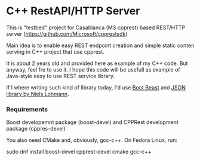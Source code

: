 # C++ RestAPI/HTTP Server

This is "testbed" project for Casablanca (MS cpprest)
based REST/HTTP  server (https://github.com/Microsoft/cpprestsdk)

Main idea is to enable easy REST endpoint creation and simple static conten
serving in C++ project that use cpprest.

It is about 2 years old and provided here as example of my C++ code. But anyway, feel fre to use it.
I hope this code will be usefull as example of Java-style easy to use REST service library.

If I where writing such kind of library today, I'd use [Boot Beast](https://www.boost.org/doc/libs/1_74_0/libs/beast/doc/html/index.html)
and [JSON library by Niels Lohmann](https://github.com/nlohmann/json).

### Requirements

Boost developemnt package (boost-devel) and CPPRest development package (cppres-devel)

You also need CMake and, obviously, gcc-c++.
On Fedora Linux, run:

sudo dnf install boost-devel cpprest-devel cmake gcc-c++

